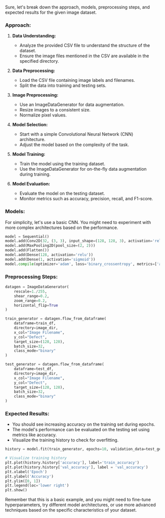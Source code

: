 Sure, let's break down the approach, models, preprocessing steps, and expected results for the given image dataset.

### Approach:

1. **Data Understanding:**
   - Analyze the provided CSV file to understand the structure of the dataset.
   - Ensure the image files mentioned in the CSV are available in the specified directory.

2. **Data Preprocessing:**
   - Load the CSV file containing image labels and filenames.
   - Split the data into training and testing sets.

3. **Image Preprocessing:**
   - Use an ImageDataGenerator for data augmentation.
   - Resize images to a consistent size.
   - Normalize pixel values.

4. **Model Selection:**
   - Start with a simple Convolutional Neural Network (CNN) architecture.
   - Adjust the model based on the complexity of the task.

5. **Model Training:**
   - Train the model using the training dataset.
   - Use the ImageDataGenerator for on-the-fly data augmentation during training.

6. **Model Evaluation:**
   - Evaluate the model on the testing dataset.
   - Monitor metrics such as accuracy, precision, recall, and F1-score.

### Models:

For simplicity, let's use a basic CNN. You might need to experiment with more complex architectures based on the performance.

```python
model = Sequential()
model.add(Conv2D(32, (3, 3), input_shape=(128, 128, 3), activation='relu'))
model.add(MaxPooling2D(pool_size=(2, 2)))
model.add(Flatten())
model.add(Dense(128, activation='relu'))
model.add(Dense(1, activation='sigmoid'))
model.compile(optimizer='adam', loss='binary_crossentropy', metrics=['accuracy'])
```

### Preprocessing Steps:

```python
datagen = ImageDataGenerator(
    rescale=1./255,
    shear_range=0.2,
    zoom_range=0.2,
    horizontal_flip=True
)

train_generator = datagen.flow_from_dataframe(
    dataframe=train_df,
    directory=image_dir,
    x_col="Image Filename",
    y_col="Defect",
    target_size=(128, 128),
    batch_size=32,
    class_mode="binary"
)

test_generator = datagen.flow_from_dataframe(
    dataframe=test_df,
    directory=image_dir,
    x_col="Image Filename",
    y_col="Defect",
    target_size=(128, 128),
    batch_size=32,
    class_mode="binary"
)
```

### Expected Results:

- You should see increasing accuracy on the training set during epochs.
- The model's performance can be evaluated on the testing set using metrics like accuracy.
- Visualize the training history to check for overfitting.

```python
history = model.fit(train_generator, epochs=10, validation_data=test_generator)

# Visualize training history
plt.plot(history.history['accuracy'], label='train_accuracy')
plt.plot(history.history['val_accuracy'], label = 'val_accuracy')
plt.xlabel('Epoch')
plt.ylabel('Accuracy')
plt.ylim([0, 1])
plt.legend(loc='lower right')
plt.show()
```

Remember that this is a basic example, and you might need to fine-tune hyperparameters, try different model architectures, or use more advanced techniques based on the specific characteristics of your dataset.